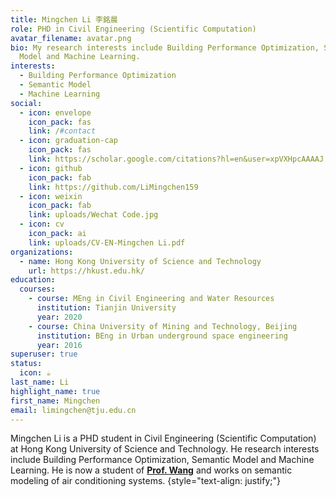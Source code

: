 ```yaml
---
title: Mingchen Li 李銘晨
role: PHD in Civil Engineering (Scientific Computation)
avatar_filename: avatar.png
bio: My research interests include Building Performance Optimization, Semantic
  Model and Machine Learning.
interests:
  - Building Performance Optimization
  - Semantic Model
  - Machine Learning
social:
  - icon: envelope
    icon_pack: fas
    link: /#contact
  - icon: graduation-cap
    icon_pack: fas
    link: https://scholar.google.com/citations?hl=en&user=xpVXHpcAAAAJ
  - icon: github
    icon_pack: fab
    link: https://github.com/LiMingchen159
  - icon: weixin
    icon_pack: fab
    link: uploads/Wechat Code.jpg
  - icon: cv
    icon_pack: ai
    link: uploads/CV-EN-Mingchen Li.pdf
organizations:
  - name: Hong Kong University of Science and Technology
    url: https://hkust.edu.hk/
education:
  courses:
    - course: MEng in Civil Engineering and Water Resources
      institution: Tianjin University
      year: 2020
    - course: China University of Mining and Technology, Beijing
      institution: BEng in Urban underground space engineering
      year: 2016
superuser: true
status:
  icon: ☕️
last_name: Li
highlight_name: true
first_name: Mingchen
email: limingchen@tju.edu.cn
---
```

Mingchen Li is a PHD student in Civil Engineering (Scientific Computation) at Hong Kong University of Science and Technology. He research interests include Building Performance Optimization, Semantic Model and Machine Learning. He is now a student of **[Prof. Wang](https://seng.hkust.edu.hk/about/people/faculty/walter-zhe-wang)** and works on semantic modeling of air conditioning systems.
{style="text-align: justify;"}
